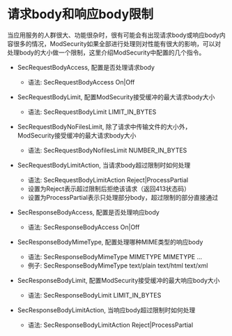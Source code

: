 # 请求body和响应body限制

当应用服务的人群很大、功能很杂时，很有可能会有出现请求body或响应body内容很多的情况，ModSecurity如果全部进行处理则对性能有很大的影响，可以对处理body的大小做一个限制，这里介绍ModSecurity中配置的几个指令。

+ SecRequestBodyAccess, 配置是否处理请求body
  + 语法: SecRequestBodyAccess On|Off
+ SecRequestBodyLimit, 配置ModSecurity接受缓冲的最大请求body大小
  + 语法: SecRequestBodyLimit LIMIT_IN_BYTES
+ SecRequestBodyNoFilesLimit, 除了请求中传输文件的大小外，ModSecurity接受缓冲的最大请求body大小
  + 语法: SecRequestBodyNofilesLimit NUMBER_IN_BYTES
+ SecRequestBodyLimitAction, 当请求body超过限制时如何处理
  + 语法: SecRequestBodyLimitAction Reject|ProcessPartial
  + 设置为Reject表示超过限制后拒绝该请求（返回413状态码）
  + 设置为ProcessPartial表示只处理部分body，超过限制的部分直接通过

+ SecResponseBodyAccess, 配置是否处理响应body
  + 语法: SecResponseBodyAccess On|Off
+ SecResponseBodyMimeType, 配置处理哪种MIME类型的响应body
  + 语法: SecResponseBodyMimeType MIMETYPE MIMETYPE ...
  + 例子: SecResponseBodyMimeType text/plain text/html text/xml
+ SecResponseBodyLimit, 配置ModSecurity接受缓冲的最大响应body大小
  + 语法: SecResponseBodyLimit LIMIT_IN_BYTES
+ SecResponseBodyLimitAction, 当响应body超过限制时如何处理
  + 语法: SecResponseBodyLimitAction Reject|ProcessPartial
